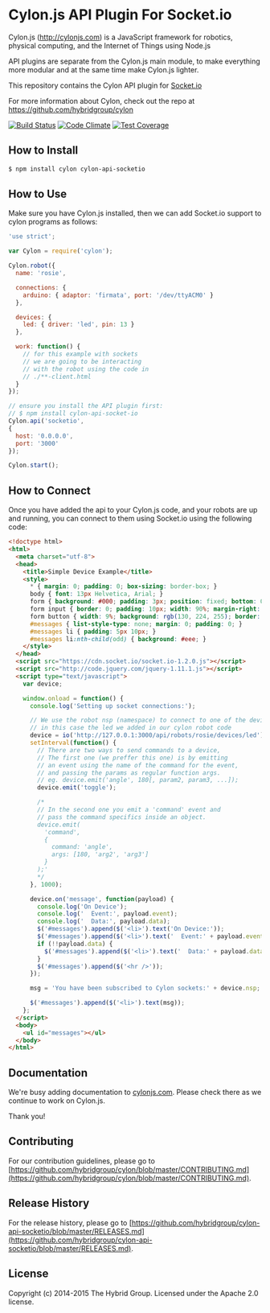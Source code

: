 # Cylon.js API Plugin For Socket.io

Cylon.js (http://cylonjs.com) is a JavaScript framework for robotics, physical computing, and the Internet of Things using Node.js

API plugins are separate from the Cylon.js main module, to make everything more modular
and at the same time make Cylon.js lighter.

This repository contains the Cylon API plugin for [Socket.io](http://socket.io/)

For more information about Cylon, check out the repo at
https://github.com/hybridgroup/cylon

[![Build Status](https://travis-ci.org/hybridgroup/cylon-api-socketio.svg)](https://travis-ci.org/hybridgroup/cylon-api-socketio)
[![Code Climate](https://codeclimate.com/github/hybridgroup/cylon-api-socketio/badges/gpa.svg)](https://codeclimate.com/github/hybridgroup/cylon-api-socketio)
[![Test Coverage](https://codeclimate.com/github/hybridgroup/cylon-api-socketio/badges/coverage.svg)](https://codeclimate.com/github/hybridgroup/cylon-api-socketio)

## How to Install

```bash
$ npm install cylon cylon-api-socketio
```

## How to Use

Make sure you have Cylon.js installed, then we can add Socket.io support to cylon
programs as follows:

```javascript
'use strict';

var Cylon = require('cylon');

Cylon.robot({
  name: 'rosie',

  connections: {
    arduino: { adaptor: 'firmata', port: '/dev/ttyACM0' }
  },

  devices: {
    led: { driver: 'led', pin: 13 }
  },

  work: function() {
    // for this example with sockets
    // we are going to be interacting
    // with the robot using the code in
    // ./**-client.html
  }
});

// ensure you install the API plugin first:
// $ npm install cylon-api-socket-io
Cylon.api('socketio',
{
  host: '0.0.0.0',
  port: '3000'
});

Cylon.start();
```

## How to Connect

Once you have added the api to your Cylon.js code, and your robots are up and running, you can connect to them using Socket.io using the following code:

```html
<!doctype html>
<html>
  <meta charset="utf-8">
  <head>
    <title>Simple Device Example</title>
    <style>
      * { margin: 0; padding: 0; box-sizing: border-box; }
      body { font: 13px Helvetica, Arial; }
      form { background: #000; padding: 3px; position: fixed; bottom: 0; width: 100%; }
      form input { border: 0; padding: 10px; width: 90%; margin-right: .5%; }
      form button { width: 9%; background: rgb(130, 224, 255); border: none; padding: 10px; }
      #messages { list-style-type: none; margin: 0; padding: 0; }
      #messages li { padding: 5px 10px; }
      #messages li:nth-child(odd) { background: #eee; }
    </style>
  </head>
  <script src="https://cdn.socket.io/socket.io-1.2.0.js"></script>
  <script src="http://code.jquery.com/jquery-1.11.1.js"></script>
  <script type="text/javascript">
    var device;

    window.onload = function() {
      console.log('Setting up socket connections:');

      // We use the robot nsp (namespace) to connect to one of the devices
      // in this case the led we added in our cylon robot code
      device = io('http://127.0.0.1:3000/api/robots/rosie/devices/led');
      setInterval(function() {
        // There are two ways to send commands to a device,
        // The first one (we preffer this one) is by emitting
        // an event using the name of the command for the event,
        // and passing the params as regular function args.
        // eg. device.emit('angle', 180[, param2, param3, ...]);
        device.emit('toggle');

        /*
        // In the second one you emit a 'command' event and
        // pass the command specifics inside an object.
        device.emit(
          'command',
          {
            command: 'angle',
            args: [180, 'arg2', 'arg3']
          }
        );'
        */
      }, 1000);

      device.on('message', function(payload) {
        console.log('On Device');
        console.log('  Event:', payload.event);
        console.log('  Data:', payload.data);
        $('#messages').append($('<li>').text('On Device:'));
        $('#messages').append($('<li>').text('  Event:' + payload.event.toString()));
        if (!!payload.data) {
          $('#messages').append($('<li>').text('  Data:' + payload.data.toString()));
        }
        $('#messages').append($('<hr />'));
      });

      msg = 'You have been subscribed to Cylon sockets:' + device.nsp;

      $('#messages').append($('<li>').text(msg));
    };
  </script>
  <body>
    <ul id="messages"></ul>
  </body>
</html>
```

## Documentation

We're busy adding documentation to [cylonjs.com](http://cylonjs.com). Please check there as we continue to work on Cylon.js.

Thank you!

## Contributing

For our contribution guidelines, please go to [https://github.com/hybridgroup/cylon/blob/master/CONTRIBUTING.md](https://github.com/hybridgroup/cylon/blob/master/CONTRIBUTING.md).

## Release History

For the release history, please go to [https://github.com/hybridgroup/cylon-api-socketio/blob/master/RELEASES.md](https://github.com/hybridgroup/cylon-api-socketio/blob/master/RELEASES.md).

## License

Copyright (c) 2014-2015 The Hybrid Group. Licensed under the Apache 2.0 license.
